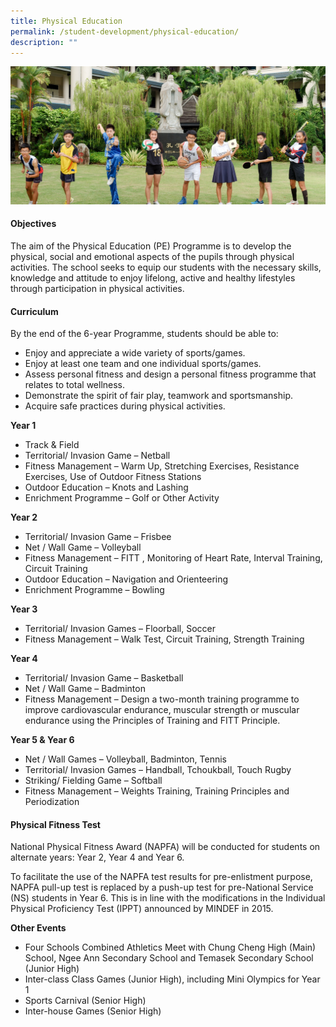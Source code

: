 ```yaml
---
title: Physical Education
permalink: /student-development/physical-education/
description: ""
---
```

![](/images/masthead-development-pe.jpg)
#### **Objectives**

The aim of the Physical Education (PE) Programme is to develop the physical, social and emotional aspects of the pupils through physical activities. The school seeks to equip our students with the necessary skills, knowledge and attitude to enjoy lifelong, active and healthy lifestyles through participation in physical activities.

#### **Curriculum**

By the end of the 6-year Programme, students should be able to:

*   Enjoy and appreciate a wide variety of sports/games.
*   Enjoy at least one team and one individual sports/games.
*   Assess personal fitness and design a personal fitness programme that relates to total wellness.
*   Demonstrate the spirit of fair play, teamwork and sportsmanship.
*   Acquire safe practices during physical activities.

**Year 1**

*   Track & Field
*   Territorial/ Invasion Game – Netball
*   Fitness Management – Warm Up, Stretching Exercises, Resistance Exercises, Use of Outdoor Fitness Stations
*   Outdoor Education – Knots and Lashing
*   Enrichment Programme – Golf or Other Activity

**Year 2**

*   Territorial/ Invasion Game – Frisbee
*   Net / Wall Game – Volleyball
*   Fitness Management – FITT , Monitoring of Heart Rate, Interval Training, Circuit Training
*   Outdoor Education – Navigation and Orienteering
*   Enrichment Programme – Bowling

**Year 3**

*   Territorial/ Invasion Games – Floorball, Soccer
*   Fitness Management – Walk Test, Circuit Training, Strength Training

**Year 4**

*   Territorial/ Invasion Game – Basketball
*   Net / Wall Game – Badminton
*   Fitness Management – Design a two-month training programme to improve cardiovascular endurance, muscular strength or muscular endurance using the Principles of Training and FITT Principle.

**Year 5 & Year 6**

*   Net / Wall Games – Volleyball, Badminton, Tennis
*   Territorial/ Invasion Games – Handball, Tchoukball, Touch Rugby
*   Striking/ Fielding Game – Softball
*   Fitness Management – Weights Training, Training Principles and Periodization

#### **Physical Fitness Test**
National Physical Fitness Award (NAPFA) will be conducted for students on alternate years: Year 2, Year 4 and Year 6.

To facilitate the use of the NAPFA test results for pre-enlistment purpose, NAPFA pull-up test is replaced by a push-up test for pre-National Service (NS) students in Year 6. This is in line with the modifications in the Individual Physical Proficiency Test (IPPT) announced by MINDEF in 2015.

**Other Events**

*   Four Schools Combined Athletics Meet with Chung Cheng High (Main) School, Ngee Ann Secondary School and Temasek Secondary School (Junior High)
*   Inter-class Class Games (Junior High), including Mini Olympics for Year 1
*   Sports Carnival (Senior High)
*   Inter-house Games (Senior High)